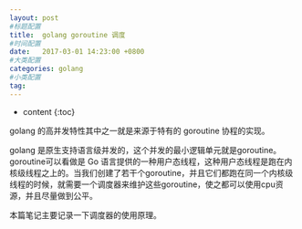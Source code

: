 ```yaml
---
layout: post
#标题配置
title:  golang goroutine 调度
#时间配置
date:   2017-03-01 14:23:00 +0800
#大类配置
categories: golang
#小类配置
tag: 
---
```



* content
{:toc}


golang 的高并发特性其中之一就是来源于特有的 goroutine 协程的实现。

golang 是原生支持语言级并发的，这个并发的最小逻辑单元就是goroutine。goroutine可以看做是 Go 语言提供的一种用户态线程，这种用户态线程是跑在内核级线程之上的。当我们创建了若干个goroutine，并且它们都跑在同一个内核级线程的时候，就需要一个调度器来维护这些goroutine，使之都可以使用cpu资源，并且尽量做到公平。

本篇笔记主要记录一下调度器的使用原理。

